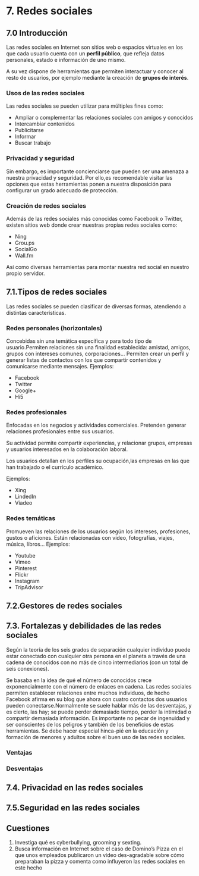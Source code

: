
# 7. Redes sociales

## 7.0 Introducción

Las redes sociales en Internet son sitios web o espacios virtuales en los que cada usuario cuenta con un **perfil público**, que refleja datos personales, estado e información de uno mismo.

A su vez dispone de herramientas que permiten interactuar y conocer al resto de usuarios, por ejemplo mediante la creación de **grupos de interés**.

### Usos de las redes sociales

Las redes sociales se pueden utilizar para múltiples fines como:

- Ampliar o complementar las relaciones sociales con amigos y conocidos
- Intercambiar contenidos
- Publicitarse
- Informar
- Buscar trabajo

### Privacidad y seguridad

Sin embargo, es importante concienciarse que pueden ser una amenaza a nuestra privacidad y seguridad. Por ello,es recomendable visitar las opciones que estas herramientas ponen a nuestra disposición para configurar un grado adecuado de protección.

### Creación de redes sociales

Además de las redes sociales más conocidas como Facebook o Twitter, existen sitios web donde crear nuestras propias redes sociales como:

- Ning
- Grou.ps
- SocialGo
- Wall.fm

Así como diversas herramientas para montar nuestra red social en nuestro propio servidor.

## 7.1.Tipos de redes sociales

Las redes sociales se pueden clasificar de diversas formas, atendiendo a distintas características.

### Redes personales (horizontales)

Concebidas sin una temática específica y para todo tipo de usuario.Permiten relaciones sin una finalidad establecida: amistad, amigos, grupos con intereses comunes, corporaciones... Permiten crear un perfil y generar listas de contactos con los que compartir contenidos y comunicarse mediante mensajes. Ejemplos:

- Facebook
- Twitter
- Google+
- Hi5

### Redes profesionales

Enfocadas en los negocios y actividades comerciales. Pretenden generar relaciones profesionales entre sus usuarios.

Su actividad permite compartir experiencias, y relacionar grupos, empresas y usuarios interesados en la colaboración laboral.

Los usuarios detallan en los perfiles su ocupación,las empresas en las que han trabajado o el currículo académico.

Ejemplos:

- Xing
- LindedIn
- Viadeo

### Redes temáticas

Promueven las relaciones de los usuarios según los intereses, profesiones, gustos o aficiones. Están relacionadas con vídeo, fotografías, viajes, música, libros... Ejemplos:

- Youtube
- Vimeo
- Pinterest
- Flickr
- Instagram
- TripAdvisor

## 7.2.Gestores de redes sociales



## 7.3. Fortalezas y debilidades de las redes sociales

Según la teoría de los seis grados de separación cualquier individuo puede estar conectado con cualquier otra persona en el planeta a través de una cadena de conocidos con no más de cinco intermediarios (con un total de seis conexiones).

Se basaba en la idea de qué el número de conocidos crece exponencialmente con el número de enlaces en cadena. Las redes sociales permiten establecer relaciones entre muchos individuos, de hecho Facebook afirma en su blog que ahora con cuatro contactos dos usuarios pueden conectarse.Normalmente se suele hablar más de las desventajas, y es cierto, las hay; se puede perder demasiado tiempo, perder la intimidad o compartir demasiada información. Es importante no pecar de ingenuidad y ser conscientes de los peligros y también de los beneficios de estas herramientas. Se debe hacer especial hinca-pié en la educación y formación de menores y adultos sobre el buen uso de las redes sociales.

### Ventajas



### Desventajas



## 7.4. Privacidad en las redes sociales



## 7.5.Seguridad en las redes sociales



## Cuestiones

1. Investiga qué es cyberbullying, grooming y sexting.
2. Busca información en Internet sobre el caso de Domino’s Pizza en el que unos empleados publicaron un vídeo des-agradable sobre cómo preparaban la pizza y comenta como influyeron las redes sociales en este hecho